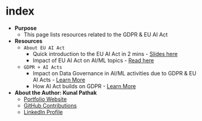# index

- **Purpose**
  - This page lists resources related to the GDPR & EU AI Act
- **Resources**
  - `About EU AI Act`
    - Quick introduction to the EU AI Act in 2 mins - <a href="https://kanad13.github.io/EU-AI-Act/decks/EU_AI_Act-in_2_mins.html" target="_blank" rel="noopener noreferrer">Slides here</a>
    - Impact of EU AI Act on AI/ML topics - <a href="https://kanad13.github.io/EU-AI-Act/decks/EU_AI_Act.md" target="_blank" rel="noopener noreferrer">Read here</a>
  - `GDPR + AI Acts`
    - Impact on Data Governance in AI/ML activities due to GDPR & EU AI Acts - <a href="https://kanad13.github.io/EU-AI-Act/decks/data-governance.html" target="_blank" rel="noopener noreferrer">Learn More</a>
    - How AI Act builds on GDPR - <a href="https://kanad13.github.io/EU-AI-Act/decks/EU_AI_Act.md" target="_blank" rel="noopener noreferrer">Learn More</a>
- **About the Author: Kunal Pathak**
  - <a href="https://www.kunal-pathak.com" target="_blank" rel="noopener noreferrer">Portfolio Website</a>
  - <a href="https://github.com/kanad13" target="_blank" rel="noopener noreferrer">GitHub Contributions</a>
  - <a href="https://www.linkedin.com/in/kunal-pathak-profile/" target="_blank" rel="noopener noreferrer">LinkedIn
    Profile</a>

